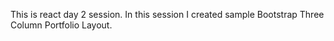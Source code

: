 This is react day 2 session. In this session I created sample Bootstrap Three Column Portfolio Layout. 
